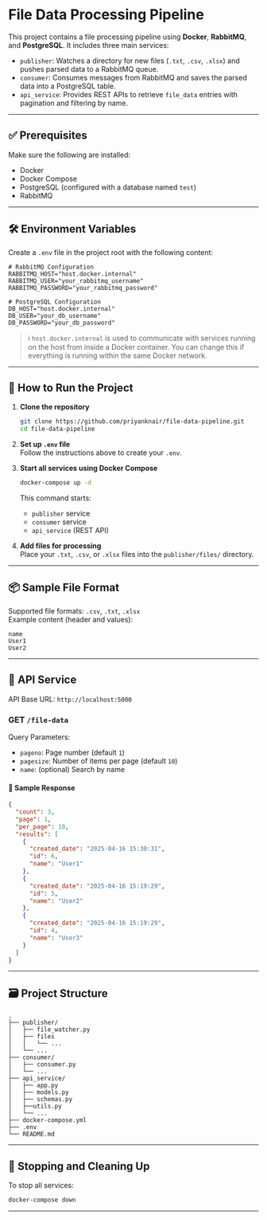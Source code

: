 # File Data Processing Pipeline

This project contains a file processing pipeline using **Docker**, **RabbitMQ**, and **PostgreSQL**. It includes three main services:

- `publisher`: Watches a directory for new files (`.txt`, `.csv`, `.xlsx`) and pushes parsed data to a RabbitMQ queue.
- `consumer`: Consumes messages from RabbitMQ and saves the parsed data into a PostgreSQL table.
- `api_service`: Provides REST APIs to retrieve `file_data` entries with pagination and filtering by name.

---

## ✅ Prerequisites

Make sure the following are installed:

- Docker
- Docker Compose
- PostgreSQL (configured with a database named `test`)
- RabbitMQ

---

## 🛠 Environment Variables

Create a `.env` file in the project root with the following content:

```env
# RabbitMQ Configuration
RABBITMQ_HOST="host.docker.internal"
RABBITMQ_USER="your_rabbitmq_username"
RABBITMQ_PASSWORD="your_rabbitmq_password"

# PostgreSQL Configuration
DB_HOST="host.docker.internal"
DB_USER="your_db_username"
DB_PASSWORD="your_db_password"
```

> ℹ️ `host.docker.internal` is used to communicate with services running on the host from inside a Docker container. You can change this if everything is running within the same Docker network.

---

## 🚀 How to Run the Project

1. **Clone the repository**  
   ```bash
   git clone https://github.com/priyanknair/file-data-pipeline.git
   cd file-data-pipeline
   ```

2. **Set up `.env` file**  
   Follow the instructions above to create your `.env`.

3. **Start all services using Docker Compose**  
   ```bash
   docker-compose up -d 
   ```

   This command starts:
   - `publisher` service
   - `consumer` service
   - `api_service` (REST API)

4. **Add files for processing**  
   Place your `.txt`, `.csv`, or `.xlsx` files into the `publisher/files/` directory.

---

## 📦 Sample File Format

Supported file formats: `.csv`, `.txt`, `.xlsx`  
Example content (header and values):

```
name
User1
User2
```

---

## 📡 API Service

API Base URL: `http://localhost:5000`

### GET `/file-data`

Query Parameters:

- `pageno`: Page number (default `1`)
- `pagesize`: Number of items per page (default `10`)
- `name`: (optional) Search by name

#### 📘 Sample Response

```json
{
  "count": 3,
  "page": 1,
  "per_page": 10,
  "results": [
    {
      "created_date": "2025-04-16 15:30:31",
      "id": 6,
      "name": "User1"
    },
    {
      "created_date": "2025-04-16 15:19:29",
      "id": 5,
      "name": "User2"
    },
    {
      "created_date": "2025-04-16 15:19:29",
      "id": 4,
      "name": "User3"
    }
  ]
}
```

---

## 🗃 Project Structure

```
.
├── publisher/
│   ├── file_watcher.py
│   ├── files
│   │   └── ...
│   └── ...
├── consumer/
│   ├── consumer.py
│   └── ...
├── api_service/
│   ├── app.py
│   ├── models.py
│   ├── schemas.py
│   ├──utils.py    
│   └── ...
├── docker-compose.yml
├── .env
└── README.md
```

---

## 🧼 Stopping and Cleaning Up

To stop all services:
```bash
docker-compose down
```

---
